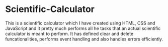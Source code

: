 # Scientific-Calculator
This is a scientific calculator which I have created using HTML, CSS and JavaScript and it pretty much performs all he tasks that an actual scientific calculator is meant to perform. It has defined clear and delete funcationalities, performs event handling and also handles errors efficiently.
